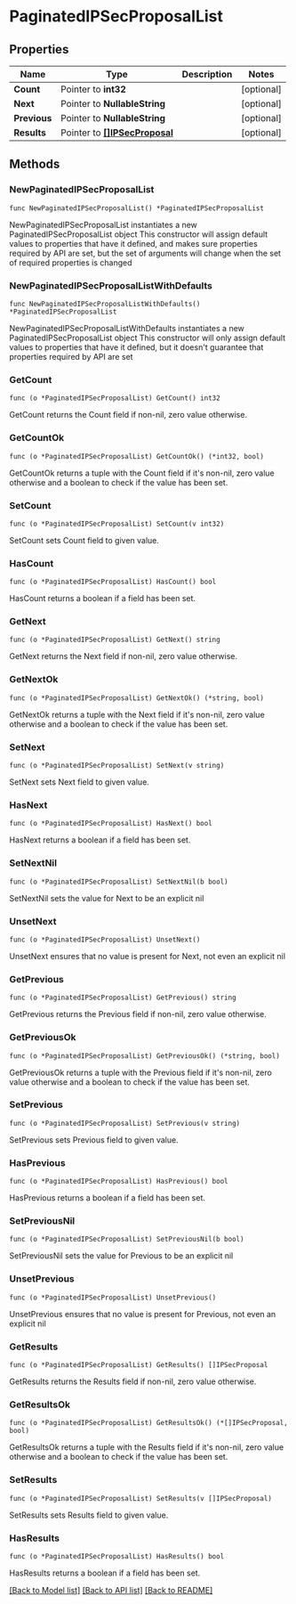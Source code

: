 # PaginatedIPSecProposalList

## Properties

Name | Type | Description | Notes
------------ | ------------- | ------------- | -------------
**Count** | Pointer to **int32** |  | [optional] 
**Next** | Pointer to **NullableString** |  | [optional] 
**Previous** | Pointer to **NullableString** |  | [optional] 
**Results** | Pointer to [**[]IPSecProposal**](IPSecProposal.md) |  | [optional] 

## Methods

### NewPaginatedIPSecProposalList

`func NewPaginatedIPSecProposalList() *PaginatedIPSecProposalList`

NewPaginatedIPSecProposalList instantiates a new PaginatedIPSecProposalList object
This constructor will assign default values to properties that have it defined,
and makes sure properties required by API are set, but the set of arguments
will change when the set of required properties is changed

### NewPaginatedIPSecProposalListWithDefaults

`func NewPaginatedIPSecProposalListWithDefaults() *PaginatedIPSecProposalList`

NewPaginatedIPSecProposalListWithDefaults instantiates a new PaginatedIPSecProposalList object
This constructor will only assign default values to properties that have it defined,
but it doesn't guarantee that properties required by API are set

### GetCount

`func (o *PaginatedIPSecProposalList) GetCount() int32`

GetCount returns the Count field if non-nil, zero value otherwise.

### GetCountOk

`func (o *PaginatedIPSecProposalList) GetCountOk() (*int32, bool)`

GetCountOk returns a tuple with the Count field if it's non-nil, zero value otherwise
and a boolean to check if the value has been set.

### SetCount

`func (o *PaginatedIPSecProposalList) SetCount(v int32)`

SetCount sets Count field to given value.

### HasCount

`func (o *PaginatedIPSecProposalList) HasCount() bool`

HasCount returns a boolean if a field has been set.

### GetNext

`func (o *PaginatedIPSecProposalList) GetNext() string`

GetNext returns the Next field if non-nil, zero value otherwise.

### GetNextOk

`func (o *PaginatedIPSecProposalList) GetNextOk() (*string, bool)`

GetNextOk returns a tuple with the Next field if it's non-nil, zero value otherwise
and a boolean to check if the value has been set.

### SetNext

`func (o *PaginatedIPSecProposalList) SetNext(v string)`

SetNext sets Next field to given value.

### HasNext

`func (o *PaginatedIPSecProposalList) HasNext() bool`

HasNext returns a boolean if a field has been set.

### SetNextNil

`func (o *PaginatedIPSecProposalList) SetNextNil(b bool)`

 SetNextNil sets the value for Next to be an explicit nil

### UnsetNext
`func (o *PaginatedIPSecProposalList) UnsetNext()`

UnsetNext ensures that no value is present for Next, not even an explicit nil
### GetPrevious

`func (o *PaginatedIPSecProposalList) GetPrevious() string`

GetPrevious returns the Previous field if non-nil, zero value otherwise.

### GetPreviousOk

`func (o *PaginatedIPSecProposalList) GetPreviousOk() (*string, bool)`

GetPreviousOk returns a tuple with the Previous field if it's non-nil, zero value otherwise
and a boolean to check if the value has been set.

### SetPrevious

`func (o *PaginatedIPSecProposalList) SetPrevious(v string)`

SetPrevious sets Previous field to given value.

### HasPrevious

`func (o *PaginatedIPSecProposalList) HasPrevious() bool`

HasPrevious returns a boolean if a field has been set.

### SetPreviousNil

`func (o *PaginatedIPSecProposalList) SetPreviousNil(b bool)`

 SetPreviousNil sets the value for Previous to be an explicit nil

### UnsetPrevious
`func (o *PaginatedIPSecProposalList) UnsetPrevious()`

UnsetPrevious ensures that no value is present for Previous, not even an explicit nil
### GetResults

`func (o *PaginatedIPSecProposalList) GetResults() []IPSecProposal`

GetResults returns the Results field if non-nil, zero value otherwise.

### GetResultsOk

`func (o *PaginatedIPSecProposalList) GetResultsOk() (*[]IPSecProposal, bool)`

GetResultsOk returns a tuple with the Results field if it's non-nil, zero value otherwise
and a boolean to check if the value has been set.

### SetResults

`func (o *PaginatedIPSecProposalList) SetResults(v []IPSecProposal)`

SetResults sets Results field to given value.

### HasResults

`func (o *PaginatedIPSecProposalList) HasResults() bool`

HasResults returns a boolean if a field has been set.


[[Back to Model list]](../README.md#documentation-for-models) [[Back to API list]](../README.md#documentation-for-api-endpoints) [[Back to README]](../README.md)


